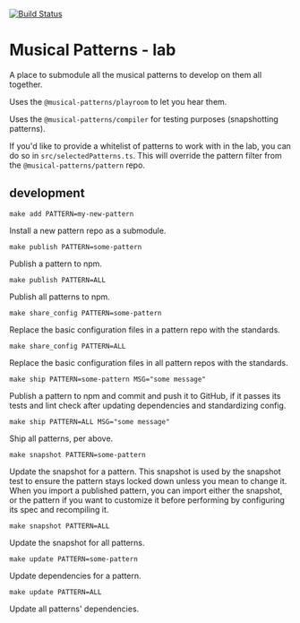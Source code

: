 [![Build Status](https://travis-ci.com/MusicalPatterns/lab.svg?branch=master)](https://travis-ci.com/MusicalPatterns/lab)

# Musical Patterns - lab

A place to submodule all the musical patterns to develop on them all together.

Uses the `@musical-patterns/playroom` to let you hear them.

Uses the `@musical-patterns/compiler` for testing purposes (snapshotting patterns).

If you'd like to provide a whitelist of patterns to work with in the lab, you can do so in `src/selectedPatterns.ts`.
This will override the pattern filter from the `@musical-patterns/pattern` repo.

## development

`make add PATTERN=my-new-pattern`

Install a new pattern repo as a submodule.

`make publish PATTERN=some-pattern`

Publish a pattern to npm.

`make publish PATTERN=ALL`

Publish all patterns to npm.

`make share_config PATTERN=some-pattern`

Replace the basic configuration files in a pattern repo with the standards.

`make share_config PATTERN=ALL`

Replace the basic configuration files in all pattern repos with the standards.

`make ship PATTERN=some-pattern MSG="some message"`

Publish a pattern to npm and commit and push it to GitHub, if it passes its tests and lint check after updating dependencies and standardizing config.

`make ship PATTERN=ALL MSG="some message"`

Ship all patterns, per above.

`make snapshot PATTERN=some-pattern`

Update the snapshot for a pattern. This snapshot is used by the snapshot test to ensure the pattern stays locked down unless you mean to change it.
When you import a published pattern, you can import either the snapshot, or the pattern if you want to customize it before performing by configuring its spec and recompiling it.

`make snapshot PATTERN=ALL`

Update the snapshot for all patterns.

`make update PATTERN=some-pattern`

Update dependencies for a pattern.

`make update PATTERN=ALL`

Update all patterns' dependencies.

